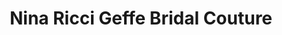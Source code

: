 ---
title: "Nina Ricci Geffe Bridal Couture"
url: /imus/nina-ricci-geffe-bridal-couture/
shop: Kleidung
---